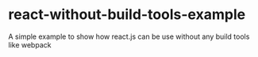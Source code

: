 # react-without-build-tools-example
A simple example to show how react.js can be use without any build tools like webpack
